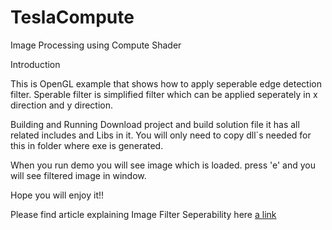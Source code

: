 # TeslaCompute
Image Processing using Compute Shader

Introduction

This is OpenGL example that shows how to apply seperable edge detection filter.
Sperable filter is simplified filter which can be applied seperately in x direction and y direction.

Building and Running
Download project and build solution file it has all related includes and Libs in it.
You will only need to copy dll`s needed for this in folder where exe is generated.

When you run demo you will see image which is loaded.
press 'e' and you will see filtered image in window.

Hope you will enjoy it!!

Please find article explaining Image Filter Seperability here [a link](https://pixelclear.github.io/technical/post/2017/10/29/Understanding-Image-Filter-Seperability.html)
